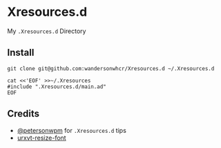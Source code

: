 # Xresources.d

My `.Xresources.d` Directory

## Install

```
git clone git@github.com:wandersonwhcr/Xresources.d ~/.Xresources.d

cat <<'EOF' >>~/.Xresources
#include ".Xresources.d/main.ad"
EOF
```

## Credits

* [@petersonwpm](https://github.com/petersonwpm/) for `.Xresources.d` tips
* [urxvt-resize-font](https://github.com/simmel/urxvt-resize-font)
